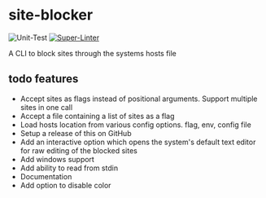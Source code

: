 # site-blocker

![Unit-Test](https://github.com/lilydoar/site-blocker/actions/workflows/test.yaml/badge.svg)
[![Super-Linter](https://github.com/lilydoar/site-blocker/actions/workflows/lint.yaml/badge.svg)](https://github.com/marketplace/actions/super-linter)

A CLI to block sites through the systems hosts file

## todo features

- Accept sites as flags instead of positional arguments. Support multiple sites in one call
- Accept a file containing a list of sites as a flag
- Load hosts location from various config options. flag, env, config file
- Setup a release of this on GitHub
- Add an interactive option which opens the system's default text editor for raw editing of the blocked sites
- Add windows support
- Add ability to read from stdin
- Documentation
- Add option to disable color
